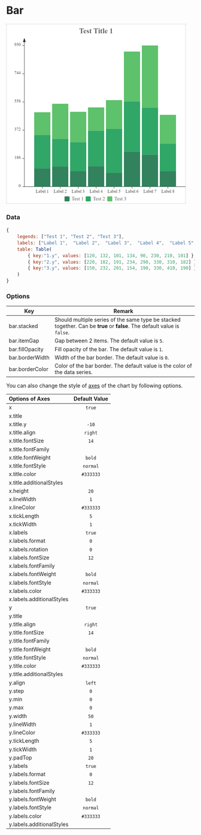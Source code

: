 # Bar

![Sample Bar Chart](images/bar.png)

### Data

```javascript
{
    legends: ["Test 1", "Test 2", "Test 3"],
    labels: ["Label 1",  "Label 2",  "Label 3",  "Label 4",  "Label 5",  "Label 6",  "Label 7",  "Label 8"],
    table: Table(
        { key:"1.y", values: [120, 132, 101, 134, 90, 230, 210, 101] },
        { key:"2.y", values: [220, 182, 191, 234, 290, 330, 310, 182] },
        { key:"3.y", values: [150, 232, 201, 154, 190, 330, 410, 190] }
    )
}
```

### Options

| Key             | Remark                                                       |
| --------------- | ------------------------------------------------------------ |
| bar.stacked     | Should multiple series of the same type be stacked together. Can be **true** or **false**. The default value is `false`. |
| bar.itemGap     | Gap between 2 items. The default value is `5`.               |
| bar.fillOpacity | Fill opacity of the bar. The default value is `1`.           |
| bar.borderWidth | Width of the bar border. The default value is `0`.           |
| bar.borderColor | Color of the bar border. The default value is the color of the data series. |

You can also change the style of [axes](axes.md) of the chart by following options.

| Options of Axes | Default Value |
|:-|:-:|
| x | `true` |
| x.title |  |
| x.title.y | `-10` |
| x.title.align | `right` |
| x.title.fontSize | `14` |
| x.title.fontFamily |  |
| x.title.fontWeight | `bold` |
| x.title.fontStyle | `normal` |
| x.title.color | `#333333` |
| x.title.additionalStyles |  |
| x.height | `20` |
| x.lineWidth | `1` |
| x.lineColor | `#333333` |
| x.tickLength | `5` |
| x.tickWidth | `1` |
| x.labels | `true` |
| x.labels.format | `0` |
| x.labels.rotation | `0` |
| x.labels.fontSize | `12` |
| x.labels.fontFamily |  |
| x.labels.fontWeight | `bold` |
| x.labels.fontStyle | `normal` |
| x.labels.color | `#333333` |
| x.labels.additionalStyles |  |
| y | `true` |
| y.title |  |
| y.title.align | `right` |
| y.title.fontSize | `14` |
| y.title.fontFamily |  |
| y.title.fontWeight | `bold` |
| y.title.fontStyle | `normal` |
| y.title.color | `#333333` |
| y.title.additionalStyles |  |
| y.align | `left` |
| y.step | `0` |
| y.min | `0` |
| y.max | `0` |
| y.width | `50` |
| y.lineWidth | `1` |
| y.lineColor | `#333333` |
| y.tickLength | `5` |
| y.tickWidth | `1` |
| y.padTop | `20` |
| y.labels | `true` |
| y.labels.format | `0` |
| y.labels.fontSize | `12` |
| y.labels.fontFamily |  |
| y.labels.fontWeight | `bold` |
| y.labels.fontStyle | `normal` |
| y.labels.color | `#333333` |
| y.labels.additionalStyles |  |
